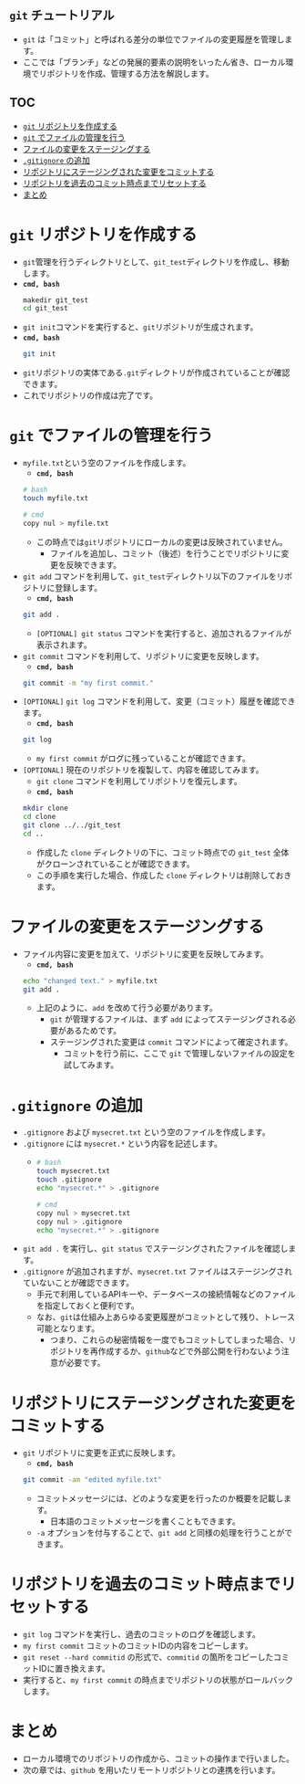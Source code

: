 ## `git` チュートリアル
- `git` は「コミット」と呼ばれる差分の単位でファイルの変更履歴を管理します。
- ここでは「ブランチ」などの発展的要素の説明をいったん省き、ローカル環境でリポジトリを作成、管理する方法を解説します。

## TOC
- [`git` リポジトリを作成する](#git-%e3%83%aa%e3%83%9d%e3%82%b8%e3%83%88%e3%83%aa%e3%82%92%e4%bd%9c%e6%88%90%e3%81%99%e3%82%8b)
- [`git` でファイルの管理を行う](#git-%e3%81%a7%e3%83%95%e3%82%a1%e3%82%a4%e3%83%ab%e3%81%ae%e7%ae%a1%e7%90%86%e3%82%92%e8%a1%8c%e3%81%86)
- [ファイルの変更をステージングする](#%e3%83%95%e3%82%a1%e3%82%a4%e3%83%ab%e3%81%ae%e5%a4%89%e6%9b%b4%e3%82%92%e3%82%b9%e3%83%86%e3%83%bc%e3%82%b8%e3%83%b3%e3%82%b0%e3%81%99%e3%82%8b)
- [`.gitignore` の追加](#gitignore-%e3%81%ae%e8%bf%bd%e5%8a%a0)
- [リポジトリにステージングされた変更をコミットする](#%e3%83%aa%e3%83%9d%e3%82%b8%e3%83%88%e3%83%aa%e3%81%ab%e3%82%b9%e3%83%86%e3%83%bc%e3%82%b8%e3%83%b3%e3%82%b0%e3%81%95%e3%82%8c%e3%81%9f%e5%a4%89%e6%9b%b4%e3%82%92%e3%82%b3%e3%83%9f%e3%83%83%e3%83%88%e3%81%99%e3%82%8b)
- [リポジトリを過去のコミット時点までリセットする](#%e3%83%aa%e3%83%9d%e3%82%b8%e3%83%88%e3%83%aa%e3%82%92%e9%81%8e%e5%8e%bb%e3%81%ae%e3%82%b3%e3%83%9f%e3%83%83%e3%83%88%e6%99%82%e7%82%b9%e3%81%be%e3%81%a7%e3%83%aa%e3%82%bb%e3%83%83%e3%83%88%e3%81%99%e3%82%8b)
- [まとめ](#%e3%81%be%e3%81%a8%e3%82%81)

# `git` リポジトリを作成する
- `git`管理を行うディレクトリとして、`git_test`ディレクトリを作成し、移動します。
- **`cmd, bash`**
  ```bash
  makedir git_test
  cd git_test
  ```
- `git init`コマンドを実行すると、`git`リポジトリが生成されます。
- **`cmd, bash`**
    ```bash
    git init
    ```
- `git`リポジトリの実体である`.git`ディレクトリが作成されていることが確認できます。
- これでリポジトリの作成は完了です。

# `git` でファイルの管理を行う
- `myfile.txt`という空のファイルを作成します。
  - **`cmd, bash`**
   ```bash
   # bash
   touch myfile.txt

   # cmd
   copy nul > myfile.txt
   ```
  - この時点では`git`リポジトリにローカルの変更は反映されていません。
    - ファイルを追加し、コミット（後述）を行うことでリポジトリに変更を反映できます。
- `git add` コマンドを利用して、`git_test`ディレクトリ以下のファイルをリポジトリに登録します。
  - **`cmd, bash`**
   ```bash
   git add .
   ```
  - `[OPTIONAL] git status` コマンドを実行すると、追加されるファイルが表示されます。
- `git commit` コマンドを利用して、リポジトリに変更を反映します。
  - **`cmd, bash`**
   ```bash
   git commit -m "my first commit."
   ```
- `[OPTIONAL]` `git log` コマンドを利用して、変更（コミット）履歴を確認できます。
  - **`cmd, bash`**
   ```bash
   git log
   ```
  - `my first commit` がログに残っていることが確認できます。
- `[OPTIONAL]` 現在のリポジトリを複製して、内容を確認してみます。
  - `git clone` コマンドを利用してリポジトリを復元します。
  - **`cmd, bash`**
   ```bash
   mkdir clone
   cd clone
   git clone ../../git_test
   cd ..
   ```
  - 作成した `clone` ディレクトリの下に、コミット時点での `git_test` 全体がクローンされていることが確認できます。
  - この手順を実行した場合、作成した `clone` ディレクトリは削除しておきます。

# ファイルの変更をステージングする
- ファイル内容に変更を加えて、リポジトリに変更を反映してみます。
  - **`cmd, bash`**
   ```bash
  echo "changed text." > myfile.txt
  git add .
   ```
  - 上記のように、`add` を改めて行う必要があります。
    - `git` が管理するファイルは、まず `add` によってステージングされる必要があるためです。
    - ステージングされた変更は `commit` コマンドによって確定されます。
      - コミットを行う前に、ここで `git` で管理しないファイルの設定を試してみます。

# `.gitignore` の追加
- `.gitignore` および `mysecret.txt` という空のファイルを作成します。
- `.gitignore` には `mysecret.*` という内容を記述します。
  - ```bash
    # bash
    touch mysecret.txt
    touch .gitignore
    echo "mysecret.*" > .gitignore

    # cmd
    copy nul > mysecret.txt
    copy nul > .gitignore
    echo "mysecret.*" > .gitignore
    ```
- `git add .` を実行し、`git status` でステージングされたファイルを確認します。
- `.gitignore` が追加されますが、`mysecret.txt` ファイルはステージングされていないことが確認できます。
  - 手元で利用しているAPIキーや、データベースの接続情報などのファイルを指定しておくと便利です。
  - なお、`git`は仕組み上あらゆる変更履歴がコミットとして残り、トレース可能となります。
    - つまり、これらの秘密情報を一度でもコミットしてしまった場合、リポジトリを再作成するか、`github`などで外部公開を行わないよう注意が必要です。

# リポジトリにステージングされた変更をコミットする
- `git` リポジトリに変更を正式に反映します。
  - **`cmd, bash`**
   ```bash
  git commit -am "edited myfile.txt"
   ```
  - コミットメッセージには、どのような変更を行ったのか概要を記載します。
    - 日本語のコミットメッセージを書くこともできます。
  - `-a` オプションを付与することで、`git add` と同様の処理を行うことができます。

# リポジトリを過去のコミット時点までリセットする
- `git log` コマンドを実行し、過去のコミットのログを確認します。
- `my first commit` コミットのコミットIDの内容をコピーします。
- `git reset --hard commitid` の形式で、`commitid` の箇所をコピーしたコミットIDに置き換えます。
- 実行すると、`my first commit` の時点までリポジトリの状態がロールバックします。

# まとめ
- ローカル環境でのリポジトリの作成から、コミットの操作まで行いました。
- 次の章では、`github` を用いたリモートリポジトリとの連携を行います。
